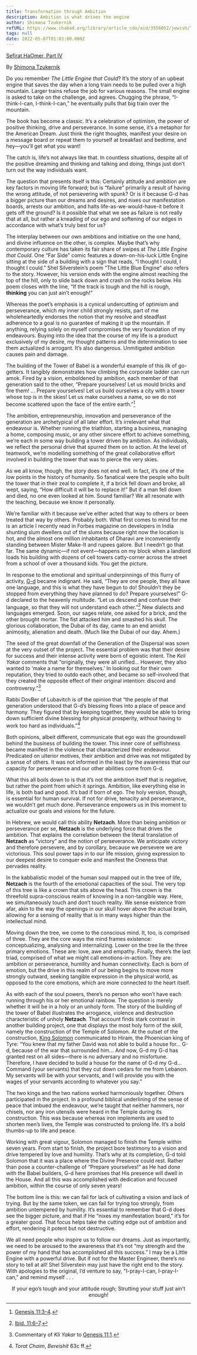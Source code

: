 ```yaml
---
title: Transformation through Ambition
description: Ambition is what drives the engine
author: Shimona Tzukernik
refURL: https://www.chabad.org/library/article_cdo/aid/3556052/jewish/Transformation-Through-Ambition.htm
tags: null
date: 2022-05-07T01:03:00.000Z
---
```


[Sefirat HaOmer, Part IV](https://www.chabad.org/library/article_cdo/aid/3556052/jewish/Transformation-Through-Ambition.htm)

By [Shimona Tzukernik](https://www.chabad.org/search/keyword_cdo/kid/1575/jewish/Tzukernik-Shimona.htm)

Do you remember _The Little Engine that Could_? It’s the story of an upbeat engine that saves the day when a long train needs to be pulled over a high mountain. Larger trains refuse the job for various reasons. The small engine is asked to take on the challenge, and agrees. Chugging the phrase, “I-think-I-can, I-think-I-can,” he eventually pulls that big train over the mountain.

The book has become a classic. It’s a celebration of optimism, the power of positive thinking, drive and perseverance. In some sense, it’s a metaphor for the American Dream. Just think the right thoughts, manifest your desire on a message board or repeat them to yourself at breakfast and bedtime, and hey&mdash;you’ll get what you want!

The catch is, life’s not always like that. In countless situations, despite all of the positive dreaming and thinking and talking and doing, things just don’t turn out the way individuals want.

The question that presents itself is this: Certainly attitude and ambition are key factors in moving life forward; but is “failure” primarily a result of having the wrong attitude, of not persevering with spunk? Or is it because G-d has a bigger picture than our dreams and desires, and nixes our manifestation boards, arrests our ambition, and halts life-as-we-would-have-it before it gets off the ground? Is it possible that what we see as failure is not really that at all, but rather a kneading of our ego and softening of our edges in accordance with what’s truly best for us?

The interplay between our own ambitions and initiative on the one hand, and divine influence on the other, is complex. Maybe that’s why contemporary culture has taken its fair share of swipes at _The Little Engine that Could_. One “Far Side” comic features a down-on-his-luck Little Engine sitting at the side of a building with a sign that reads, “I thought I could, I thought I could.” Shel Silverstein’s poem “The Little Blue Engine” also refers to the story. However, his version ends with the engine almost reaching the top of the hill, only to slide back down and crash on the rocks below. His poem closes with the line, “If the track is tough and the hill is rough, **thinking** you can just ain’t enough!”

Whereas the poet’s emphasis is a cynical undercutting of optimism and perseverance, which my inner child strongly resists, part of me wholeheartedly endorses the notion that my resolve and steadfast adherence to a goal is no guarantee of making it up the mountain. If anything, relying solely on myself compromises the very foundation of my endeavours. Buying into the idea that the course of my life is a product exclusively of my desire, my thought patterns and the determination to see them actualized is arrogant. It’s also dangerous. Unmitigated ambition causes pain and damage.

The building of the Tower of Babel is a wonderful example of this ilk of go-getters. It tangibly demonstrates how climbing the corporate ladder can run amok. Fired by a vision, emboldened by ambition, each member of that generation said to the other, “Prepare yourselves! Let us mould bricks and fire them! ... Prepare yourselves! Let us build ourselves a city with a tower whose top is in the skies! Let us make ourselves a name, so we do not become scattered upon the face of the entire earth.”[^1]

The ambition, entrepreneurship, innovation and perseverance of the generation are archetypical of all later effort. It’s irrelevant what that endeavour is. Whether running the triathlon, starting a business, managing a home, composing music, or any other sincere effort to achieve something, we’re each in some way building a tower driven by ambition. As individuals, we reflect the personal drive that spurred them on to action. At the level of teamwork, we’re modelling something of the great collaborative effort involved in building the tower that was to pierce the very skies.

As we all know, though, the story does not end well. In fact, it’s one of the low points in the history of humanity. So fanatical were the people who built the tower that in their zeal to complete it, if a brick fell down and broke, all wept, saying, “How difficult it will be to replace it!” But if a man fell down and died, no one even looked at him. Sound familiar? We all resonate with the teaching, because we know it personally.

We’re familiar with it because we’ve either acted that way to others or been treated that way by others. Probably both. What first comes to mind for me is an article I recently read in Forbes magazine on developers in India shunting slum dwellers out of the slums because right now the location is hot, and the almost one million inhabitants of Dharavi are inconveniently standing between Mister Make-It and rupees galore. But I needn’t go that far. The same dynamic&mdash;if not event&mdash;happens on my block when a landlord loads his building with dozens of cell towers catty-corner across the street from a school of over a thousand kids. You get the picture.

In response to the emotional and spiritual underpinnings of this flurry of activity, [G-d](https://www.chabad.org/library/article_cdo/aid/433240/jewish/God.htm) became indignant. He said, “They are one people, they all have one language, and this is what they have begun to do! Shouldn’t they be stopped from everything they have planned to do? Prepare yourselves!” G-d declared to the heavenly multitude. “Let us descend and confuse their language, so that they will not understand each other.”[^2] New dialects and languages emerged. Soon, our sages relate, one asked for a brick, and the other brought mortar. The fist attacked him and smashed his skull. The glorious collaboration, the Dubai of its day, came to an end amidst animosity, alienation and death. (Much like the Dubai of our day. Ahem.)

The seed of the great downfall of the Generation of the Dispersal was sown at the very outset of the project. The essential problem was that their desire for success and their intense activity were born of egoistic intent. The _Keli Yakar_ comments that “originally, they were all unified... However, they also wanted to ‘make a name for themselves.’ In looking out for their own reputation, they tried to outdo each other, and became so self-involved that they created the opposite effect of their original intention: discord and controversy.”[^3]

Rabbi DovBer of Lubavitch is of the opinion that “the people of that generation understood that G-d’s blessing flows into a place of peace and harmony. They figured that by keeping together, they would be able to bring down sufficient divine blessing for physical prosperity, without having to work too hard as individuals.”[^4]

Both opinions, albeit different, communicate that ego was the groundswell behind the business of building the tower. This inner core of selfishness became manifest in the violence that characterized their endeavour. Predicated on ulterior motives, their ambition and drive was not mitigated by a sense of others. It was not informed in the least by the awareness that our capacity for perseverance and our other abilities come from G-d.

What this all boils down to is that it’s not the ambition itself that is negative, but rather the point from which it springs. Ambition, like everything else in life, is both bad and good. It’s bad if born of ego. The holy version, though, is essential for human survival. If not for drive, tenacity and perseverance, we wouldn’t get much done. Perseverance empowers us in this moment to actualize our goals and visions for the future.

In Hebrew, we would call this ability **Netzach**. More than being ambition or perseverance per se, **Netzach** is the underlying force that drives the ambition. That explains the correlation between the literal translation of **Netzach** as “victory” and the notion of perseverance. We anticipate victory and therefore persevere, and by corollary, because we persevere we are victorious. This soul power taps in to our life mission, giving expression to our deepest desire to conquer exile and manifest the Oneness that pervades reality.

In the kabbalistic model of the human soul mapped out in the tree of life, **Netzach** is the fourth of the emotional capacities of the soul. The very top of this tree is like a crown that sits above the head. This crown is the threefold supra-conscious realm of knowing in a non-tangible way. Here, we simultaneously touch and don’t touch reality. We sense existence from afar, akin to the way the openings in our skull hover above the actual brain, allowing for a sensing of reality that is in many ways higher than the intellectual mind.

Moving down the tree, we come to the conscious mind. It, too, is comprised of three. They are the core ways the mind frames existence: conceptualizing, analysing and internalizing. Lower on the tree lie the three primary emotions. These are: love, awe and empathy. Finally, there’s the last triad, comprised of what we might call emotions-in-action. They are: ambition or perseverance, humility and human connectivity. Each is born of emotion, but the drive in this realm of our being begins to move more strongly outward, seeking tangible expression in the physical world, as opposed to the core emotions, which are more connected to the heart itself.

As with each of the soul powers, there’s no person who won’t have each running through his or her emotional rainbow. The question is merely whether it will be in a holy or an unholy form. The story of the building of the tower of Babel illustrates the arrogance, violence and destruction characteristic of unholy **Netzach**. That account finds stark contrast in another building project, one that displays the most holy form of the skill, namely the construction of the Temple of Solomon. At the outset of the construction, [King Solomon](https://www.chabad.org/library/article_cdo/aid/463955/jewish/King-Solomon.htm) communicated to Hiram, the Phoenician king of Tyre: “You knew that my father David was not able to build a house for... G-d, because of the war that surrounded him... And now, G-d my G-d has granted rest on all sides&mdash;there is no adversary and no misfortune. Therefore, I have decided to build a house for the name of G-d my G-d... Command (your servants) that they cut down cedars for me from Lebanon. My servants will be with your servants, and I will provide you with the wages of your servants according to whatever you say.”

The two kings and the two nations worked harmoniously together. Others participated in the project. In a profound biblical underlining of the sense of peace that imbued the endeavour, we’re taught that neither hammers, nor chisels, nor any iron utensils were heard in the Temple during its construction. This was because whereas iron implements are used to shorten men’s lives, the Temple was constructed to prolong life. It’s a bold thumbs-up to life and peace.

Working with great vigour, Solomon managed to finish the Temple within seven years. From start to finish, the project bore testimony to a vision and drive tempered by love and humility. That’s why at its completion, G-d told Solomon that it was a place where the Divine Presence could rest. Rather than pose a counter-challenge of “Prepare yourselves!” as He had done with the Babel builders, G-d here promises that His presence will dwell in the House. And all this was accomplished with dedication and focused ambition, within the course of only seven years!

The bottom line is this: we can fail for lack of cultivating a vision and lack of trying. But by the same token, we can fail for trying too strongly, from ambition untempered by humility. It’s essential to remember that G-d does see the bigger picture, and that if He “nixes my manifestation board,” it’s for a greater good. That focus helps take the cutting edge out of ambition and effort, rendering it potent but not destructive.

We all need people who inspire us to follow our dreams. Just as importantly, we need to be aroused to the awareness that it’s not “my strength and the power of my hand that has accomplished all this success.” I may be a Little Engine with a powerful drive. But if not for the Master Engineer, there’s no story to tell at all! Shel Silverstein may just have the right end to the story. With apologies to the original, I’d venture to say, "I-pray-I-can, I-pray-I-can,” and remind myself . . .

<div style="text-align: center; font-style=italic">

If your ego’s tough and your attitude rough;
Strutting your stuff just ain’t enough!

</div>

[^1]: [Genesis 11:3–4](https://www.chabad.org/8175#v3).
[^2]: [Ibid. 11:6–7](https://www.chabad.org/8175#v6).
[^3]: Commentary of _Kli Yakar_ to [Genesis 11:1](https://www.chabad.org/8175#v1).
[^4]: _Torat Chaim_, _Bereishit_ 63c ff.
